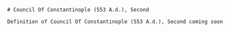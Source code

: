 
    # Council Of Constantinople (553 A.d.), Second

    Definition of Council Of Constantinople (553 A.d.), Second coming soon
    
